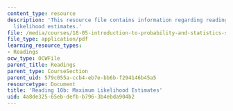 ```yaml
---
content_type: resource
description: 'This resource file contains information regarding reading 10b: maximum
  likelihood estimates.'
file: /media/courses/18-05-introduction-to-probability-and-statistics-spring-2014/4a8de32565ebdefbb7963b4ebda904b2_MIT18_05S14_Reading10b.pdf
file_type: application/pdf
learning_resource_types:
- Readings
ocw_type: OCWFile
parent_title: Readings
parent_type: CourseSection
parent_uid: 579c055a-ccb4-eb7e-bb6b-f294146b45a5
resourcetype: Document
title: 'Reading 10b: Maximum Likelihood Estimates'
uid: 4a8de325-65eb-defb-b796-3b4ebda904b2
---
```

